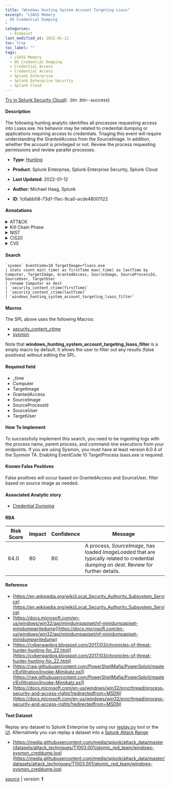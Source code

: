 ```yaml
---
title: "Windows Hunting System Account Targeting Lsass"
excerpt: "LSASS Memory
, OS Credential Dumping
"
categories:
  - Endpoint
last_modified_at: 2022-01-12
toc: true
toc_label: ""
tags:
  - LSASS Memory
  - OS Credential Dumping
  - Credential Access
  - Credential Access
  - Splunk Enterprise
  - Splunk Enterprise Security
  - Splunk Cloud
---
```




[Try in Splunk Security Cloud](https://www.splunk.com/en_splunk_app_enrichmentus/cyber-security.html){: .btn .btn--success}

#### Description

The following hunting analytic identifies all processes requesting access into Lsass.exe. his behavior may be related to credential dumping or applications requiring access to credentials. Triaging this event will require understanding the GrantedAccess from the SourceImage. In addition, whether the account is privileged or not. Review the process requesting permissions and review parallel processes.

- **Type**: [Hunting](https://github.com/splunk/security_content/wiki/Detection-Analytic-Types)
- **Product**: Splunk Enterprise, Splunk Enterprise Security, Splunk Cloud

- **Last Updated**: 2022-01-12
- **Author**: Michael Haag, Splunk
- **ID**: 1c6abb08-73d1-11ec-9ca0-acde48001122


#### Annotations

<details>
  <summary>ATT&CK</summary>

<div markdown="1">


| ID             | Technique        |  Tactic             |
| -------------- | ---------------- |-------------------- |
| [T1003.001](https://attack.mitre.org/techniques/T1003/001/) | LSASS Memory | Credential Access |

| [T1003](https://attack.mitre.org/techniques/T1003/) | OS Credential Dumping | Credential Access |

</div>
</details>


<details>
  <summary>Kill Chain Phase</summary>

<div markdown="1">

* Actions on Objectives


</div>
</details>


<details>
  <summary>NIST</summary>

<div markdown="1">

* DE.AE
* DE.CM



</div>
</details>

<details>
  <summary>CIS20</summary>

<div markdown="1">



</div>
</details>

<details>
  <summary>CVE</summary>

<div markdown="1">


</div>
</details>

#### Search

```
`sysmon` EventCode=10 TargetImage=*lsass.exe 
| stats count min(_time) as firstTime max(_time) as lastTime by Computer, TargetImage, GrantedAccess, SourceImage, SourceProcessId, SourceUser, TargetUser 
| rename Computer as dest 
| `security_content_ctime(firstTime)` 
| `security_content_ctime(lastTime)` 
| `windows_hunting_system_account_targeting_lsass_filter`
```

#### Macros
The SPL above uses the following Macros:
* [security_content_ctime](https://github.com/splunk/security_content/blob/develop/macros/security_content_ctime.yml)
* [sysmon](https://github.com/splunk/security_content/blob/develop/macros/sysmon.yml)

Note that **windows_hunting_system_account_targeting_lsass_filter** is a empty macro by default. It allows the user to filter out any results (false positives) without editing the SPL.

#### Required field
* _time
* Computer
* TargetImage
* GrantedAccess
* SourceImage
* SourceProcessId
* SourceUser
* TargetUser


#### How To Implement
To successfully implement this search, you need to be ingesting logs with the process name, parent process, and command-line executions from your endpoints. If you are using Sysmon, you must have at least version 6.0.4 of the Sysmon TA. Enabling EventCode 10 TargetProcess lsass.exe is required.

#### Known False Positives
False positives will occur based on GrantedAccess and SourceUser, filter based on source image as needed.

#### Associated Analytic story
* [Credential Dumping](/stories/credential_dumping)




#### RBA

| Risk Score  | Impact      | Confidence   | Message      |
| ----------- | ----------- |--------------|--------------|
| 64.0 | 80 | 80 | A process, $SourceImage$, has loaded $ImageLoaded$ that are typically related to credential dumping on $dest$. Review for further details. |


#### Reference

* [https://en.wikipedia.org/wiki/Local_Security_Authority_Subsystem_Service](https://en.wikipedia.org/wiki/Local_Security_Authority_Subsystem_Service)
* [https://docs.microsoft.com/en-us/windows/win32/api/minidumpapiset/nf-minidumpapiset-minidumpwritedump](https://docs.microsoft.com/en-us/windows/win32/api/minidumpapiset/nf-minidumpapiset-minidumpwritedump)
* [https://cyberwardog.blogspot.com/2017/03/chronicles-of-threat-hunter-hunting-for_22.html](https://cyberwardog.blogspot.com/2017/03/chronicles-of-threat-hunter-hunting-for_22.html)
* [https://raw.githubusercontent.com/PowerShellMafia/PowerSploit/master/Exfiltration/Invoke-Mimikatz.ps1](https://raw.githubusercontent.com/PowerShellMafia/PowerSploit/master/Exfiltration/Invoke-Mimikatz.ps1)
* [https://docs.microsoft.com/en-us/windows/win32/procthread/process-security-and-access-rights?redirectedfrom=MSDN](https://docs.microsoft.com/en-us/windows/win32/procthread/process-security-and-access-rights?redirectedfrom=MSDN)



#### Test Dataset
Replay any dataset to Splunk Enterprise by using our [replay.py](https://github.com/splunk/attack_data#using-replaypy) tool or the [UI](https://github.com/splunk/attack_data#using-ui).
Alternatively you can replay a dataset into a [Splunk Attack Range](https://github.com/splunk/attack_range#replay-dumps-into-attack-range-splunk-server)


* [https://media.githubusercontent.com/media/splunk/attack_data/master/datasets/attack_techniques/T1003.001/atomic_red_team/windows-sysmon_creddump.log](https://media.githubusercontent.com/media/splunk/attack_data/master/datasets/attack_techniques/T1003.001/atomic_red_team/windows-sysmon_creddump.log)



[*source*](https://github.com/splunk/security_content/tree/develop/detections/endpoint/windows_hunting_system_account_targeting_lsass.yml) \| *version*: **1**